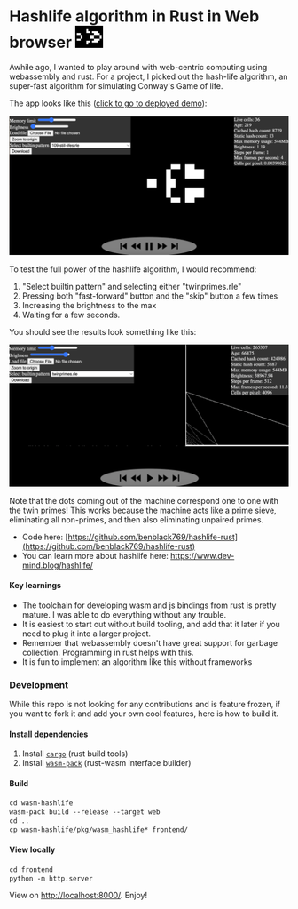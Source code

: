 # Hashlife algorithm in Rust in Web browser <img src="docs/hashlife_splash.png" width=50px/>

Awhile ago, I wanted to play around with web-centric computing using webassembly and rust. For a project, I picked out the hash-life algorithm, an super-fast algorithm for simulating Conway's Game of life. 

The app looks like this (<a href="https://benblack769.github.io/hashlife-rust/" target="_blank" rel="noopener noreferrer">click to go to deployed demo</a>):

<a href="https://benblack769.github.io/hashlife-rust/" target="_blank" rel="noopener noreferrer">
<img src="./docs/full_app_screenshot.png" alt="full_app_screenshot"/>
</a>

To test the full power of the hashlife algorithm, I would recommend:

1. "Select builtin pattern" and selecting either "twinprimes.rle"
2. Pressing both "fast-forward" button and the "skip" button a few times
3. Increasing the brightness to the max
4. Waiting for a few seconds.

You should see the results look something like this:

![twinprimes-screenshot](./docs/twinprimes.png)

Note that the dots coming out of the machine correspond one to one with the twin primes! This works because the machine acts like a prime sieve, eliminating all non-primes, and then also eliminating unpaired primes.

* Code here: [https://github.com/benblack769/hashlife-rust](https://github.com/benblack769/hashlife-rust)
* You can learn more about hashlife here: https://www.dev-mind.blog/hashlife/ 


#### Key learnings

* The toolchain for developing wasm and js bindings from rust is pretty mature. I was able to do everything without any trouble. 
* It is easiest to start out without build tooling, and add that it later if you need to plug it into a larger project.
* Remember that webassembly doesn't have great support for garbage collection. Programming in rust helps with this.
* It is fun to implement an algorithm like this without frameworks


### Development

While this repo is not looking for any contributions and is feature frozen, if you want to fork it and add your own cool features, here is how to build it.

#### Install dependencies

1. Install [`cargo`](https://www.rust-lang.org/tools/install) (rust build tools)
2. Install [`wasm-pack`](https://github.com/rustwasm/wasm-pack) (rust-wasm interface builder)

#### Build

```
cd wasm-hashlife
wasm-pack build --release --target web
cd ..
cp wasm-hashlife/pkg/wasm_hashlife* frontend/
```

#### View locally

```
cd frontend
python -m http.server
```
View on [http://localhost:8000/](http://localhost:8000/). Enjoy!